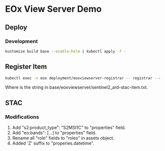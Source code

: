 # EOx View Server Demo

## Deploy

### Development
```bash
kustomize build base --enable-helm | kubectl apply -f -
```

## Register Item
```bash
kubectl exec -n eox deployment/eoxviewserver-registrar -- registrar --config-file /config.yaml register items <stac-item>
```

Where <stac-item> is the string in base/eoxviewserver/sentinel2_ard-stac-item.txt.

## STAC
### Modifications
1. Add "s2:product_type": "S2MSI1C" to "properties" field.
1. Add "eo:bands": [...] to "properties" field.
1. Rename all "role" fields to "roles" in assets object.
1. Added 'Z' suffix to "properies.datetime".